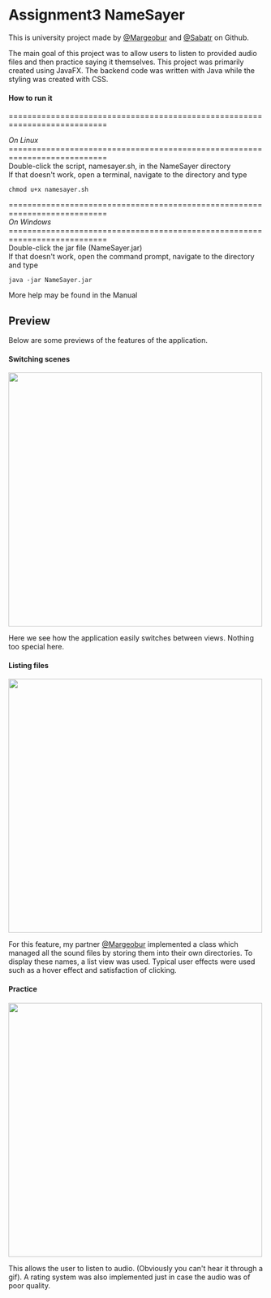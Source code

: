 <h1> Assignment3 NameSayer</h1>
<p> This is university project made by <a href="https://github.com/margeobur">@Margeobur</a> and <a href="https://github.com/Sabatr">@Sabatr</a> on Github. </p>
<p>The main goal of this project was to allow users to listen to provided audio files and then practice saying it themselves. This project was primarily created using JavaFX. The backend code was written with Java while the styling was created with CSS.</p>
<h4>How to run it </h4>
=========================================================================== <br>
<p> <em> On Linux </em> <br>
=========================================================================== <br>
Double-click the script, namesayer.sh, in the NameSayer directory <br>
If that doesn't work, open a terminal, navigate to the directory and type <br></p>
 
 ```
 chmod u+x namesayer.sh
 ```
 
 <p>
=========================================================================== <br>
<em> On Windows</em>
=========================================================================== <br>
Double-click the jar file (NameSayer.jar) <br>
If that doesn't work, open the command prompt, navigate to the directory and type <br>

```
java -jar NameSayer.jar
```

More help may be found in the Manual</p>

<h2> Preview </h2>
<p> Below are some previews of the features of the application. </p>

<h4> Switching scenes </h4>
<img src="https://thumbs.gfycat.com/TastyFriendlyIrrawaddydolphin-size_restricted.gif" width=500px height=500px/>
<p> Here we see how the application easily switches between views. Nothing too special here. </p>
<h4> Listing files </h4>
<img src="https://thumbs.gfycat.com/OrganicAdeptChanticleer-size_restricted.gif" width=500px height=500px/>
<p>For this feature, my partner <a href="https://github.com/margeobur">@Margeobur</a> implemented a class which managed all the sound files by storing them into their own directories. To display these names, a list view was used. Typical user effects were used such as a hover effect and satisfaction of clicking. </p>
<h4> Practice </h4>
<img src="https://thumbs.gfycat.com/InsistentImmaculateAmazondolphin-size_restricted.gif" width=500px height=500px />
<p>This allows the user to listen to audio. (Obviously you can't hear it through a gif). A rating system was also implemented just in case the audio was of poor quality.  <p>
